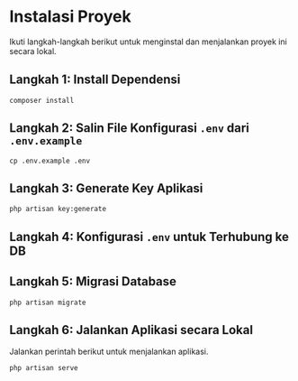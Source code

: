 # Instalasi Proyek

Ikuti langkah-langkah berikut untuk menginstal dan menjalankan proyek ini secara lokal.

## Langkah 1: Install Dependensi
```
composer install
````

## Langkah 2: Salin File Konfigurasi `.env` dari `.env.example`

```
cp .env.example .env  
```

## Langkah 3: Generate Key Aplikasi  

```
php artisan key:generate  
```

## Langkah 4: Konfigurasi `.env` untuk Terhubung ke DB

## Langkah 5: Migrasi Database
```
php artisan migrate
```

## Langkah 6: Jalankan Aplikasi secara Lokal  
Jalankan perintah berikut untuk menjalankan aplikasi.
```
php artisan serve
```
